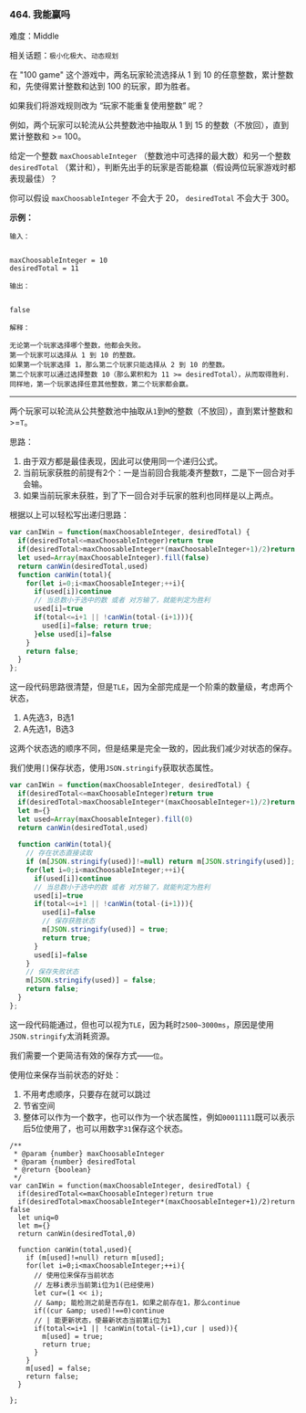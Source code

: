 ### 464. 我能赢吗

难度：Middle

相关话题：`极小化极大`、`动态规划`

在 "100 game" 这个游戏中，两名玩家轮流选择从 1 到 10 的任意整数，累计整数和，先使得累计整数和达到 100 的玩家，即为胜者。



如果我们将游戏规则改为 &ldquo;玩家不能重复使用整数&rdquo; 呢？



例如，两个玩家可以轮流从公共整数池中抽取从 1 到 15 的整数（不放回），直到累计整数和 >= 100。



给定一个整数 `maxChoosableInteger` （整数池中可选择的最大数）和另一个整数 `desiredTotal` （累计和），判断先出手的玩家是否能稳赢（假设两位玩家游戏时都表现最佳）？



你可以假设 `maxChoosableInteger` 不会大于 20， `desiredTotal` 不会大于 300。



**示例：** 



```
输入：


maxChoosableInteger = 10
desiredTotal = 11

输出：


false

解释：

无论第一个玩家选择哪个整数，他都会失败。
第一个玩家可以选择从 1 到 10 的整数。
如果第一个玩家选择 1，那么第二个玩家只能选择从 2 到 10 的整数。
第二个玩家可以通过选择整数 10（那么累积和为 11 >= desiredTotal），从而取得胜利.
同样地，第一个玩家选择任意其他整数，第二个玩家都会赢。
```



-----

两个玩家可以轮流从公共整数池中抽取从`1`到`M`的整数（不放回），直到累计整数和>=`T`。

思路：
1. 由于双方都是最佳表现，因此可以使用同一个递归公式。
2. 当前玩家获胜的前提有2个：一是当前回合我能凑齐整数`T`，二是下一回合对手会输。
3. 如果当前玩家未获胜，到了下一回合对手玩家的胜利也同样是以上两点。

根据以上可以轻松写出递归思路：

```js
var canIWin = function(maxChoosableInteger, desiredTotal) {
  if(desiredTotal<=maxChoosableInteger)return true
  if(desiredTotal>maxChoosableInteger*(maxChoosableInteger+1)/2)return false
  let used=Array(maxChoosableInteger).fill(false)
  return canWin(desiredTotal,used)
  function canWin(total){
    for(let i=0;i<maxChoosableInteger;++i){
      if(used[i])continue
      // 当总数小于选中的数 或者 对方输了，就能判定为胜利
      used[i]=true
      if(total<=i+1 || !canWin(total-(i+1))){
        used[i]=false; return true;
      }else used[i]=false
    }
    return false;
  }
};
```

这一段代码思路很清楚，但是`TLE`，因为全部完成是一个阶乘的数量级，考虑两个状态，
1. A先选3，B选1
2. A先选1，B选3

这两个状态选的顺序不同，但是结果是完全一致的，因此我们减少对状态的保存。

我们使用`[]`保存状态，使用`JSON.stringify`获取状态属性。

```js
var canIWin = function(maxChoosableInteger, desiredTotal) {
  if(desiredTotal<=maxChoosableInteger)return true
  if(desiredTotal>maxChoosableInteger*(maxChoosableInteger+1)/2)return false
  let m={}
  let used=Array(maxChoosableInteger).fill(0)
  return canWin(desiredTotal,used)
  
  function canWin(total){
    // 存在状态直接读取
    if (m[JSON.stringify(used)]!=null) return m[JSON.stringify(used)];
    for(let i=0;i<maxChoosableInteger;++i){
      if(used[i])continue
      // 当总数小于选中的数 或者 对方输了，就能判定为胜利
      used[i]=true
      if(total<=i+1 || !canWin(total-(i+1))){
        used[i]=false
        // 保存获胜状态
        m[JSON.stringify(used)] = true;
        return true;
      }
      used[i]=false
    }
    // 保存失败状态
    m[JSON.stringify(used)] = false;
    return false;
  }
};
```

这一段代码能通过，但也可以视为`TLE`，因为耗时`2500~3000ms`，原因是使用`JSON.stringify`太消耗资源。

我们需要一个更简洁有效的保存方式——`位`。

使用位来保存当前状态的好处：
1. 不用考虑顺序，只要存在就可以跳过
2. 节省空间
3. 整体可以作为一个数字，也可以作为一个状态属性，例如`00011111`既可以表示后5位使用了，也可以用数字`31`保存这个状态。
```
/**
 * @param {number} maxChoosableInteger
 * @param {number} desiredTotal
 * @return {boolean}
 */
var canIWin = function(maxChoosableInteger, desiredTotal) {
  if(desiredTotal<=maxChoosableInteger)return true
  if(desiredTotal>maxChoosableInteger*(maxChoosableInteger+1)/2)return false
  let uniq=0
  let m={}
  return canWin(desiredTotal,0)
  
  function canWin(total,used){
    if (m[used]!=null) return m[used];
    for(let i=0;i<maxChoosableInteger;++i){
      // 使用位来保存当前状态
      // 左移i表示当前第i位为1(已经使用)
      let cur=(1 << i);
      // &amp; 能检测之前是否存在1，如果之前存在1，那么continue
      if((cur &amp; used)!==0)continue
      // | 能更新状态，使最新状态当前第i位为1
      if(total<=i+1 || !canWin(total-(i+1),cur | used)){
        m[used] = true;
        return true;
      }
    }
    m[used] = false;
    return false;
  }
  
};
```

